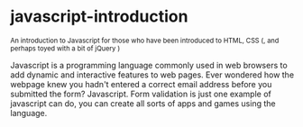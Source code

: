 # javascript-introduction
<small> An introduction to Javascript for those who have been introduced to HTML, CSS (, and perhaps toyed with a bit of jQuery )</small>

Javascript is a programming language commonly used in web browsers to add dynamic and interactive features to web pages. Ever wondered how the webpage knew you hadn't entered a correct email address before you submitted the form? Javascript. Form validation is just one example of javascript can do, you can create all sorts of apps and games using the language.
